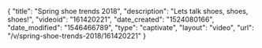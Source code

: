 {
    "title": "Spring shoe trends 2018",
    "description": "Lets talk shoes, shoes, shoes!",
    "videoid": "161420221",
    "date_created": "1524080166",
    "date_modified": "1546466789",
    "type": "captivate",
    "layout": "video",
    "url": "\/v\/spring-shoe-trends-2018\/161420221"
}